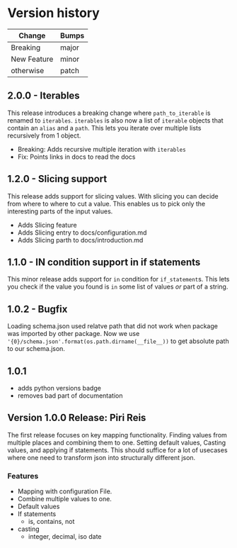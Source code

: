 # Version history

| Change | Bumps |
| - | - |
| Breaking | major |
| New Feature | minor |
| otherwise | patch |


## 2.0.0 - Iterables

This release introduces a breaking change where `path_to_iterable` is renamed to `iterables`. `iterables` is also now a list of `iterable` objects that contain an `alias` and a `path`. This lets you iterate over multiple lists recursively from 1 object.

* Breaking: Adds recursive multiple iteration with `iterables`
* Fix: Points links in docs to read the docs

## 1.2.0 - Slicing support

This release adds support for slicing values. With slicing you can decide from where to where to cut a value. This enables us to pick only the interesting parts of the input values.

* Adds Slicing feature
* Adds Slicing entry to docs/configuration.md
* Adds Slicing parth to docs/introduction.md


## 1.1.0 - IN condition support in if statements

This minor release adds support for `in` condition for `if_statement`s. This lets you check if the value you found is `in` some list of values _or_ part of a string.

## 1.0.2 - Bugfix

Loading schema.json used relatve path that did not work when package was imported by other package. Now we use `'{0}/schema.json'.format(os.path.dirname(__file__))` to get absolute path to our schema.json.


## 1.0.1

* adds python versions badge
* removes bad part of documentation


## Version 1.0.0 Release: Piri Reis

The first release focuses on key mapping functionality. Finding values from multiple places and combining them to one. Setting default values, Casting values, and applying if statements. This should suffice for a lot of usecases where one need to transform json into structurally different json.

### Features

* Mapping with configuration File.
* Combine multiple values to one.
* Default values
* If statements
    * is, contains, not
* casting
    * integer, decimal, iso date
